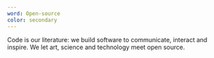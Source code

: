 ```yaml
---
word: Open-source
color: secondary
---
```


Code is our literature: we build software to communicate, interact and inspire. We let art, science and technology meet open source.
